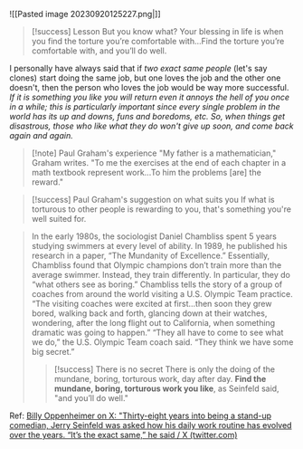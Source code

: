![[Pasted image 20230920125227.png|]]

>[!success] Lesson
>But you know what? Your blessing in life is when you find the torture you’re comfortable with…Find the torture you’re comfortable with, and you’ll do well.

I personally have always said that if *two exact same people* (let's say clones) start doing the same job, but one loves the job and the other one doesn't, then the person who loves the job would be way more successful. *If it is something you like you will return even it annoys the hell of you once in a while; this is particularly important since every single problem in the world has its up and downs, funs and boredoms, etc. So, when things get disastrous, those who like what they do won't give up soon, and come back again and again.*

>[!note] Paul Graham's experience
>"My father is a mathematician," Graham writes. "To me the exercises at the end of each chapter in a math textbook represent work...To him the problems \[are\] the reward."

>[!success] Paul Graham's suggestion on what suits you
>If what is torturous to other people is rewarding to you, that's something you're well suited for.

>In the early 1980s, the sociologist Daniel Chambliss spent 5 years studying swimmers at every level of ability. In 1989, he published his research in a paper, “The Mundanity of Excellence.” Essentially, Chambliss found that Olympic champions don’t train more than the average swimmer. Instead, they train differently. In particular, they do “what others see as boring.” Chambliss tells the story of a group of coaches from around the world visiting a U.S. Olympic Team practice. “The visiting coaches were excited at first…then soon they grew bored, walking back and forth, glancing down at their watches, wondering, after the long flight out to California, when something dramatic was going to happen.” “They all have to come to see what we do,” the U.S. Olympic Team coach said. “They think we have some big secret.” 
>
>>[!success] There is no secret
>>There is only the doing of the mundane, boring, torturous work, day after day. **Find the mundane, boring, torturous work you like**, as Seinfeld said, "and you’ll do well."


Ref: [Billy Oppenheimer on X: "Thirty-eight years into being a stand-up comedian, Jerry Seinfeld was asked how his daily work routine has evolved over the years. “It’s the exact same,” he said / X (twitter.com)](https://twitter.com/bpoppenheimer/status/1704156867578954189)